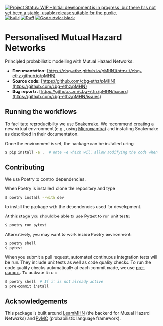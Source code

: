[![Project Status: WIP – Initial development is in progress, but there has not yet been a stable, usable release suitable for the public.](https://www.repostatus.org/badges/latest/wip.svg)](https://www.repostatus.org/#wip)
[![build](https://github.com/cbg-ethz/pMHN/actions/workflows/test.yml/badge.svg?branch=main)](https://github.com/cbg-ethz/pMHN/actions/workflows/test.yml)
[![Ruff](https://img.shields.io/endpoint?url=https://raw.githubusercontent.com/charliermarsh/ruff/main/assets/badge/v2.json)](https://github.com/charliermarsh/ruff)
[![Code style: black](https://img.shields.io/badge/code%20style-black-000000.svg)](https://github.com/psf/black)

# Personalised Mutual Hazard Networks

Principled probabilistic modelling with Mutual Hazard Networks.

  - **Documentation:** [https://cbg-ethz.github.io/pMHN](https://cbg-ethz.github.io/pMHN)
  - **Source code:** [https://github.com/cbg-ethz/pMHN](https://github.com/cbg-ethz/pMHN)
  - **Bug reports:** [https://github.com/cbg-ethz/pMHN/issues](https://github.com/cbg-ethz/pMHN/issues)

## Running the workflows

To facilitate reproducibility we use [Snakemake](https://snakemake.readthedocs.io/).
We recommend creating a new virtual environment (e.g., using [Micromamba](https://mamba.readthedocs.io/en/latest/user_guide/micromamba.html)) and installing Snakemake as described in their documentation.

Once the environment is set, the package can be installed using
```bash
$ pip install -e .  # Note -e which will allow modifying the code when needed
```

## Contributing

We use [Poetry](https://python-poetry.org/) to control dependencies.

When Poetry is installed, clone the repository and type

```bash
$ poetry install --with dev
```

to install the package with the dependencies used for development.

At this stage you should be able to use [Pytest](https://docs.pytest.org/) to run unit tests:

```bash
$ poetry run pytest
```

Alternatively, you may want to work inside Poetry environment:
```bash
$ poetry shell
$ pytest
```

When you submit a pull request, automated continuous integration tests will be run.
They include unit tests as well as code quality checks.
To run the code quality checks automatically at each commit made, we use [pre-commit](https://pre-commit.com/).
To activate it run:

```bash
$ poetry shell  # If it is not already active
$ pre-commit install
```


## Acknowledgements

This package is built around [LearnMHN](https://github.com/spang-lab/LearnMHN) (the backend for Mutual Hazard Networks) and [PyMC](https://www.pymc.io/) (probabilistic language framework).

